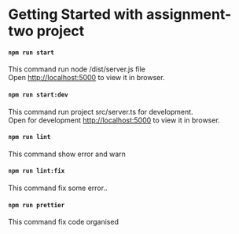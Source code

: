# Getting Started with assignment-two project

#### `npm run start`

This command run node /dist/server.js file \
Open [http://localhost:5000](http://localhost:5000) to view it in browser.

#### `npm run start:dev`

This command run project src/server.ts for development. \
Open for development [http://localhost:5000](http://localhost:5000) to view it in browser.

#### `npm run lint`

This command show error and warn 

#### `npm run lint:fix`

This command fix some error..

#### `npm run prettier`

This command fix code organised 
